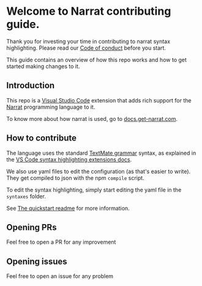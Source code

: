 # Welcome to Narrat contributing guide.

Thank you for investing your time in contributing to narrat syntax highlighting. Please read our [Code of conduct](CODE_OF_CONDUCT.md) before you start.

This guide contains an overview of how this repo works and how to get started making changes to it.

## Introduction

This repo is a [Visual Studio Code](https://code.visualstudio.com) extension that adds rich support for the [Narrat](https://get-narrat.com) programming language to it.

To know more about how narrat is used, go to [docs.get-narrat.com](https://docs.get-narrat.com/).

## How to contribute

The language uses the standard [TextMate grammar](https://www.apeth.com/nonblog/stories/textmatebundle.html) syntax, as explained in the [VS Code syntax highlighting extensions docs](https://code.visualstudio.com/api/language-extensions/syntax-highlight-guide).

We also use yaml files to edit the configuration (as that's easier to write). They get compiled to json with the npm `compile` script.

To edit the syntax highlighting, simply start editing the yaml file in the `syntaxes` folder.

See [The quickstart readme](./vsc-extension-quickstart.md) for more information.

## Opening PRs

Feel free to open a PR for any improvement

## Opening issues

Feel free to open an issue for any problem
